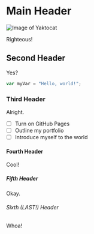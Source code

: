 # Main Header

![Image of Yaktocat](https://octodex.github.com/images/yaktocat.png)

Righteous!

## Second Header

Yes?

``` javascript
var myVar = "Hello, world!";
```

### Third Header

Alright.

- [ ] Turn on GitHub Pages
- [ ] Outline my portfolio
- [ ] Introduce myself to the world

#### Fourth Header

Cool!

##### Fifth Header

Okay.

###### Sixth (LAST!) Header

Whoa!
